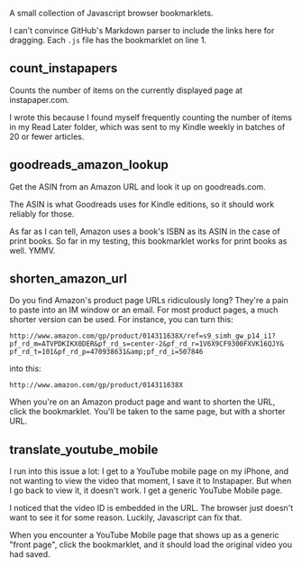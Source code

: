 
A small collection of Javascript browser bookmarklets.

I can't convince GitHub's Markdown parser to include the links here for
dragging. Each `.js` file has the bookmarklet on line 1.

## count\_instapapers ##

Counts the number of items on the currently displayed page at instapaper.com.

I wrote this because I found myself frequently counting the number of items in
my Read Later folder, which was sent to my Kindle weekly in batches of 20
or fewer articles.

## goodreads\_amazon\_lookup ##

Get the ASIN from an Amazon URL and look it up on goodreads.com.

The ASIN is what Goodreads uses for Kindle editions, so it should work
reliably for those.

As far as I can tell, Amazon uses a book's ISBN as its ASIN in the case of
print books. So far in my testing, this bookmarklet works for print books as
well. YMMV.

## shorten\_amazon\_url ##

Do you find Amazon's product page URLs ridiculously long? They're a pain to
paste into an IM window or an email. For most product pages, a much shorter
version can be used. For instance, you can turn this:

	http://www.amazon.com/gp/product/014311638X/ref=s9_simh_gw_p14_i1?
    pf_rd_m=ATVPDKIKX0DER&pf_rd_s=center-2&pf_rd_r=1V6X9CF9300FXVK16QJY&
    pf_rd_t=101&pf_rd_p=470938631&amp;pf_rd_i=507846

into this:

	http://www.amazon.com/gp/product/014311638X

When you're on an Amazon product page and want to shorten the URL, click the
bookmarklet. You'll be taken to the same page, but with a shorter URL.

## translate\_youtube\_mobile ##

I run into this issue a lot: I get to a YouTube mobile page on my iPhone, and
not wanting to view the video that moment, I save it to Instapaper. But when
I go back to view it, it doesn't work. I get a generic YouTube Mobile page.

I noticed that the video ID is embedded in the URL. The browser just doesn't
want to see it for some reason. Luckily, Javascript can fix that.

When you encounter a YouTube Mobile page that shows up as a generic "front
page", click the bookmarklet, and it should load the original video you had
saved.

